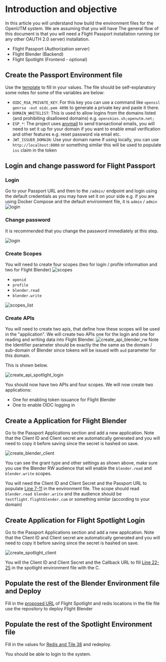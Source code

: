 # Introduction and objective

In this article you will understand how build the environment files for the OpenUTM system. We are assuming that you will have  The general flow of this document is that you will need a Flight Passport installation running (or any other OAUTH 2.0 server) installation.

- Flight Passport (Authorization server)
- Flight Blender (Backend)
- Flight Spotlight (Frontend - optional)

## Create the Passport Environment file

Use the [template](env.examples/.passport.env.example) to fill in your values. The file should be self-explanatory some notes for some of the variables are below:

- `OIDC_RSA_PRIVATE_KEY`: For this key you can use a command like `openssl genrsa -out oidc.pem 4096` to generate a private key and paste it there.
- `DOMAIN_WHITELIST`: This is used to allow logins from the domains listed (and prohibiting disallowed domains) e.g. `openskies.sh;openutm.net;`
- `ESP_*`: The project uses [anymail](https://anymail.dev/en/stable/) to send transactional emails, you will need to set it up for your domain if you want to enable email verification and other features e.g. reset password via email etc.
- `JWT_ISSUER_DOMAIN`: Use your domain name if using locally, you can use `http://localhost:8000` or something similar this will be used to populate `iss` claim in the token

## Login and change password for Flight Passport

### Login

Go to your Passport URL and then to the `/admin/` endpoint and login using the default credentials as you may have set it on your side e.g. if you are using Docker Compose and the default environment file, it is `admin` / `admin`
![login](images/environment_files_help/step_1_login.jpg)

### Change password

It is recommended that you change the password immediately at this step.

![login](images/environment_files_help/step_1b_change_password.jpg)

### Create Scopes

You will need to create four scopes (two for login / profile information and two for Flight Blender)
![scopes](images/environment_files_help/step_2a_scopes.jpg)

- `openid`
- `profile`
- `blender.read`
- `blender.write`

![scopes_list](images/environment_files_help/step_2b_scopes_list.jpg)

### Create APIs

You will need to create two apis, that define how these scopes will be used in the "application". We will create two APIs one for the login and one for reading and writing data into Flight Blender.
![create_api_blender_rw](images/environment_files_help/step_3a_create_api_blender_rw.jpg)
Note the Identifier parameter should be exactly the the same as the domain / sub-domain of Blender since tokens will be issued with `aud` parameter for this domain.

This is shown below.

![create_api_spotlight_login](images/environment_files_help/step_3b_create_api_spotlight_login.jpg)

You should now have two APIs and four scopes. We will now create two applications:

- One for enabling token issuance for Flight Blender
- One to enable OIDC logging in

## Create a Application for Flight Blender

Go to the Passport Applications section and add a new application. Note that the Client ID and Client secret are automatically generated and you will need to copy it before saving since the secret is hashed on save.

![create_blender_client](images/environment_files_help/step_4a_blender_client.jpg)

You can see the grant type and other settings as shown above, make sure you use the Blender RW audience that will enable the `blender.read` and `blender.write` scopes.

You will need the Client ID and Client Secret and the Passport URL to populate [Line 7-11](https://github.com/openutm/deployment/blob/main/env.examples/.spotlight.env.example#L7-L11) in the environment file. The scope should read `blender.read blender.write` and the audience should be `testflight.flightblender.com` or something similar (according to your domain)

## Create Application for Flight Spotlight Login

Go to the Passport Applications section and add a new application. Note that the Client ID and Client secret are automatically generated and you will need to copy it before saving since the secret is hashed on save.

![create_spotlight_client](images/environment_files_help/step_4b_spotlight_client.jpg)

You will the Client ID and Client Secret and the Callback URL to fill [Line 22-25](https://github.com/openutm/deployment/blob/main/env.examples/.spotlight.env.example#L22-L25) in the spotlight environment file with the C.

## Populate the rest of the Blender Environment file and Deploy

Fill in the [proposed URL](https://github.com/openutm/deployment/blob/main/env.examples/.blender.env.example#L15) of Flight Spotlight and redis locations in the file file use the repository to deploy Flight Blender

## Populate the rest of the Spotlight Environment file

Fill in the values for [Redis and Tile 38](https://github.com/openutm/deployment/blob/main/env.examples/.spotlight.env.example#L28-L30) and redeploy.

You should be able to login to the system.
